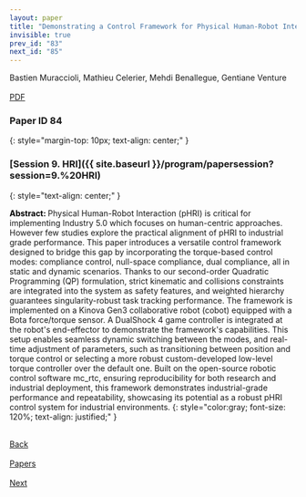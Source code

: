 ```yaml
---
layout: paper
title: "Demonstrating a Control Framework for Physical Human-Robot Interaction Toward Industrial Applications"
invisible: true
prev_id: "83"
next_id: "85"
---
```

<div class="paper-authors">
  <div class="paper-author-box">
    <div class="paper-author-name">Bastien Muraccioli, Mathieu Celerier, Mehdi Benallegue, Gentiane Venture</div>
    <div class="paper-author-uni"></div>
  </div>
</div>

<div class="paper-pdf-modern">
  <div class="paper-menu-icon">
    <a href="https://www.roboticsproceedings.org/rss21/p084.pdf" title="Download PDF" target="_blank">
      <i class="fa fa-file-pdf-o"></i><br>
      <span class="paper-menu-label">PDF</span>
    </a>
  </div>
</div>

### Paper ID 84
{: style="margin-top: 10px; text-align: center;" }

### [Session 9. HRI]({{ site.baseurl }}/program/papersession?session=9.%20HRI)
{: style="text-align: center;" }

<b style="color: black;">Abstract: </b>Physical Human-Robot Interaction (pHRI) is critical for implementing Industry 5.0 which focuses on human-centric approaches. However few studies explore the practical alignment of pHRI to industrial grade performance. This paper introduces a versatile control framework designed to bridge this gap by incorporating the torque-based control modes: compliance control, null-space compliance,  dual compliance, all in static and dynamic scenarios. Thanks to our second-order Quadratic Programming (QP) formulation, strict kinematic and collisions constraints are integrated into the system as safety features, and weighted hierarchy guarantees singularity-robust task tracking performance. The framework is implemented on a Kinova Gen3 collaborative robot (cobot) equipped with a Bota force/torque sensor. A DualShock 4 game controller is integrated at the robot's end-effector to demonstrate the framework's capabilities. This setup enables seamless dynamic switching between the modes, and real-time adjustment of parameters, such as transitioning between position and torque control or selecting a more robust custom-developed low-level torque controller over the default one. Built on the open-source robotic control software mc_rtc, ensuring reproducibility for both research and industrial deployment, this framework demonstrates industrial-grade performance and repeatability, showcasing its potential as a robust pHRI control system for industrial environments.
{: style="color:gray; font-size: 120%; text-align: justified;" }

<div class="paper-menu">
  <div class="paper-menu-inner">
    <a href="{{ site.baseurl }}/program/papers/83/" title="Previous Paper">
            <div class="paper-menu-icon">
                <i class="fa fa-chevron-left"></i><br>
                <span class="paper-menu-label">Back</span>
            </div>
        </a>
    <a href="{{ site.baseurl }}/program/papers" title="All Papers">
      <div class="paper-menu-icon">
        <i class="fa fa-list"></i><br>
        <span class="paper-menu-label">Papers</span>
      </div>
    </a>
    <a href="{{ site.baseurl }}/program/papers/85/" title="Next Paper">
            <div class="paper-menu-icon">
                <i class="fa fa-chevron-right"></i><br>
                <span class="paper-menu-label">Next</span>
            </div>
        </a>
  </div>
</div>
